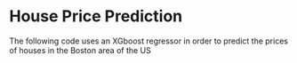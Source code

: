 # House Price Prediction
The following code uses an XGboost regressor in order to predict the prices of houses in the Boston area of the US
